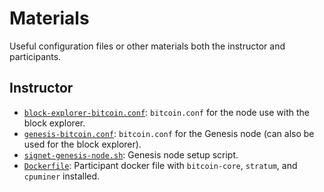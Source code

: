 # Materials
Useful configuration files or other materials both the instructor and participants.

## Instructor
* [`block-explorer-bitcoin.conf`](https://github.com/stratum-mining/sv2-workshop/blob/main/materials/block-explorer-bitcoin.conf): `bitcoin.conf` for the node use with the block explorer.
* [`genesis-bitcoin.conf`](https://github.com/stratum-mining/sv2-workshop/blob/main/materials/genesis-bitcoin.conf): `bitcoin.conf` for the Genesis node (can also be used for the block explorer).
* [`signet-genesis-node.sh`](https://github.com/stratum-mining/sv2-workshop/blob/main/materials/signet-genesis-node.sh): Genesis node setup script.
* [`Dockerfile`](https://github.com/stratum-mining/sv2-workshop/blob/main/materials/Dockerfile): Participant docker file with `bitcoin-core`, `stratum`, and `cpuminer` installed.
